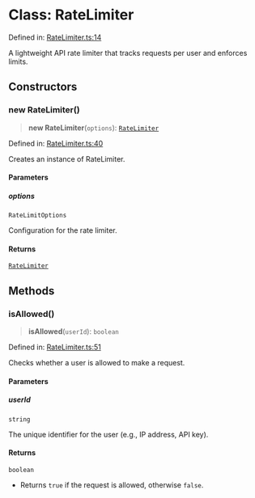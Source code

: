 # Class: RateLimiter

Defined in: [RateLimiter.ts:14](https://github.com/The-Node-Forge/api-rate-limit/blob/80ce7d7b38f74cf2444ba0f4e8ff16bc2888907d/src/RateLimiter.ts#L14)

A lightweight API rate limiter that tracks requests per user and enforces limits.

## Constructors

### new RateLimiter()

> **new RateLimiter**(`options`): [`RateLimiter`](RateLimiter.md)

Defined in: [RateLimiter.ts:40](https://github.com/The-Node-Forge/api-rate-limit/blob/80ce7d7b38f74cf2444ba0f4e8ff16bc2888907d/src/RateLimiter.ts#L40)

Creates an instance of RateLimiter.

#### Parameters

##### options

`RateLimitOptions`

Configuration for the rate limiter.

#### Returns

[`RateLimiter`](RateLimiter.md)

## Methods

### isAllowed()

> **isAllowed**(`userId`): `boolean`

Defined in: [RateLimiter.ts:51](https://github.com/The-Node-Forge/api-rate-limit/blob/80ce7d7b38f74cf2444ba0f4e8ff16bc2888907d/src/RateLimiter.ts#L51)

Checks whether a user is allowed to make a request.

#### Parameters

##### userId

`string`

The unique identifier for the user (e.g., IP address, API key).

#### Returns

`boolean`

- Returns `true` if the request is allowed, otherwise `false`.
